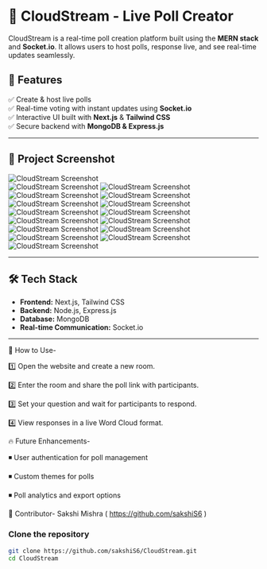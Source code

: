 # 🌟 CloudStream - Live Poll Creator  

CloudStream is a real-time poll creation platform built using the **MERN stack** and **Socket.io**. It allows users to host polls, response live, and see real-time updates seamlessly.  

## 🚀 Features  
✅ Create & host live polls  
✅ Real-time voting with instant updates using **Socket.io**  
✅ Interactive UI built with **Next.js** & **Tailwind CSS**  
✅ Secure backend with **MongoDB & Express.js**  

---

## 📸 Project Screenshot  
![CloudStream Screenshot](Screenshot1.png)  
![CloudStream Screenshot](Screenshot2.png)
![CloudStream Screenshot](Screenshot3.png)
![CloudStream Screenshot](Screenshot4.png)
![CloudStream Screenshot](Screenshot5.png)
![CloudStream Screenshot](Screenshot6.png)
![CloudStream Screenshot](Screenshot7.png)
![CloudStream Screenshot](Screenshot8.png)
![CloudStream Screenshot](Screenshot9.png)
![CloudStream Screenshot](Screenshot10.png)
![CloudStream Screenshot](Screenshot11.png)
![CloudStream Screenshot](Screenshot12.png)
![CloudStream Screenshot](Screenshot13.png)
![CloudStream Screenshot](Screenshot14.png)
![CloudStream Screenshot](Screenshot15.png)
![CloudStream Screenshot](Screenshot16.png)


---

## 🛠️ Tech Stack  
- **Frontend:** Next.js, Tailwind CSS  
- **Backend:** Node.js, Express.js  
- **Database:** MongoDB  
- **Real-time Communication:** Socket.io  

---



📌 How to Use-

1️⃣ Open the website and create a new room.

2️⃣ Enter the room and share the poll link with participants.

3️⃣ Set your question and wait for participants to respond.

4️⃣ View responses in a live Word Cloud format.


🔥 Future Enhancements-

  ◾ User authentication for poll management
  
  ◾ Custom themes for polls
  
  ◾ Poll analytics and export options


🤝 Contributor-
   Sakshi Mishra ( https://github.com/sakshiS6 )

### Clone the repository  
```bash
git clone https://github.com/sakshiS6/CloudStream.git
cd CloudStream
